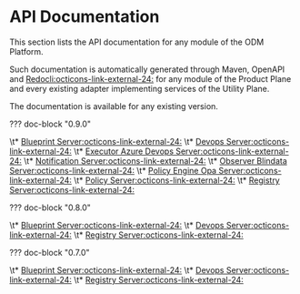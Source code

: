 # API Documentation

This section lists the API documentation for any module of the ODM Platform.

Such documentation is automatically generated through Maven, OpenAPI and <a href="https://redocly.com/" target="_blank">Redocli:octicons-link-external-24:</a> for any module of the Product Plane and every existing adapter implementing services of the Utility Plane.

The documentation is available for any existing version.

??? doc-block "0.9.0"

\t* <a href="../../../assets/redoc/doc/0.9.0/blueprint-server.html" target="_blank">Blueprint Server:octicons-link-external-24:</a>
\t* <a href="../../../assets/redoc/doc/0.9.0/devops-server.html" target="_blank">Devops Server:octicons-link-external-24:</a>
\t* <a href="../../../assets/redoc/doc/0.9.0/executor-azure-devops-server.html" target="_blank">Executor Azure Devops Server:octicons-link-external-24:</a>
\t* <a href="../../../assets/redoc/doc/0.9.0/notification-server.html" target="_blank">Notification Server:octicons-link-external-24:</a>
\t* <a href="../../../assets/redoc/doc/0.9.0/observer-blindata-server.html" target="_blank">Observer Blindata Server:octicons-link-external-24:</a>
\t* <a href="../../../assets/redoc/doc/0.9.0/policy-engine-opa-server.html" target="_blank">Policy Engine Opa Server:octicons-link-external-24:</a>
\t* <a href="../../../assets/redoc/doc/0.9.0/policy-server.html" target="_blank">Policy Server:octicons-link-external-24:</a>
\t* <a href="../../../assets/redoc/doc/0.9.0/registry-server.html" target="_blank">Registry Server:octicons-link-external-24:</a>

??? doc-block "0.8.0"

\t* <a href="../../../assets/redoc/doc/0.8.0/blueprint-server.html" target="_blank">Blueprint Server:octicons-link-external-24:</a>
\t* <a href="../../../assets/redoc/doc/0.8.0/devops-server.html" target="_blank">Devops Server:octicons-link-external-24:</a>
\t* <a href="../../../assets/redoc/doc/0.8.0/registry-server.html" target="_blank">Registry Server:octicons-link-external-24:</a>

??? doc-block "0.7.0"

\t* <a href="../../../assets/redoc/doc/0.7.0/blueprint-server.html" target="_blank">Blueprint Server:octicons-link-external-24:</a>
\t* <a href="../../../assets/redoc/doc/0.7.0/devops-server.html" target="_blank">Devops Server:octicons-link-external-24:</a>
\t* <a href="../../../assets/redoc/doc/0.7.0/registry-server.html" target="_blank">Registry Server:octicons-link-external-24:</a>

